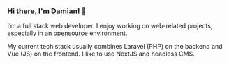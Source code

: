 ### Hi there, I'm [Damian!](https://damian.dzieduch.pl) 👋

I’m a full stack web developer. I enjoy working on web-related projects, especially in an opensource environment.

My current tech stack usually combines Laravel (PHP) on the backend and Vue (JS) on the frontend. I like to use NextJS and headless CMS.
